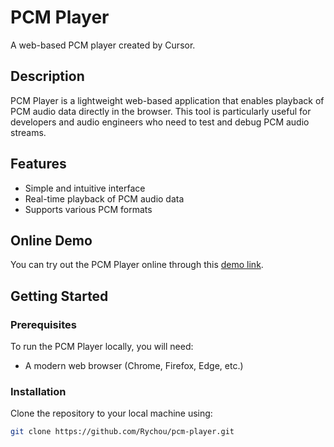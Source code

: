 # PCM Player

A web-based PCM player created by Cursor.

## Description
PCM Player is a lightweight web-based application that enables playback of PCM audio data directly in the browser. This tool is particularly useful for developers and audio engineers who need to test and debug PCM audio streams.

## Features
- Simple and intuitive interface
- Real-time playback of PCM audio data
- Supports various PCM formats

## Online Demo
You can try out the PCM Player online through this [demo link](https://web.sdk.qcloud.com/trtc/webrtc/v5/test/rychou/pcm-player/index.html).

## Getting Started

### Prerequisites
To run the PCM Player locally, you will need:
- A modern web browser (Chrome, Firefox, Edge, etc.)

### Installation
Clone the repository to your local machine using:
```bash
git clone https://github.com/Rychou/pcm-player.git
